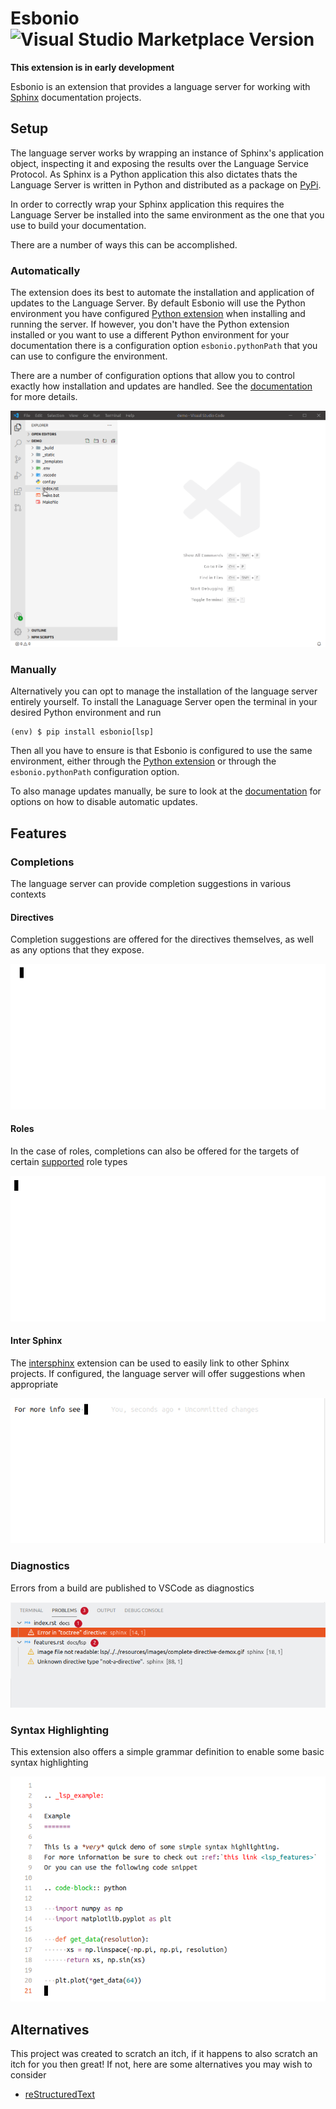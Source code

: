 # Esbonio ![Visual Studio Marketplace Version](https://img.shields.io/visual-studio-marketplace/v/swyddfa.esbonio?style=flat-square)

**This extension is in early development**

Esbonio is an extension that provides a language server for working with
[Sphinx](https://www.sphinx-doc.org/en/master/) documentation projects.

## Setup

The language server works by wrapping an instance of Sphinx's application object,
inspecting it and exposing the results over the Language Service Protocol. As Sphinx is
a Python application this also dictates thats the Language Server is written in Python
and distributed as a package on [PyPi](https://pypi.org/project/esbonio/).

In order to correctly wrap your Sphinx application this requires the Language Server be
installed into the same environment as the one that you use to build your
documentation.

There are a number of ways this can be accomplished.

### Automatically

The extension does its best to automate the installation and application of updates to the
Language Server. By default Esbonio will use the Python environment you have configured
[Python extension](https://marketplace.visualstudio.com/items?itemName=ms-python.python)
when installing and running the server. If however, you don't have the Python extension
installed or you want to use a different Python environment for your documentation there
is a configuration option `esbonio.pythonPath` that you can use to configure the
environment.

There are a number of configuration options that allow you to control exactly how
installation and updates are handled. See the
[documentation](https://swyddfa.github.io/esbonio/docs/lsp/editors/vscode.html#configuration)
for more details.

![Setup Demo](../resources/images/vscode-setup-demo.gif)

### Manually

Alternatively you can opt to manage the installation of the language server entirely
yourself. To install the Lanaguage Server open the terminal in your desired Python
environment and run

```
(env) $ pip install esbonio[lsp]
```

Then all you have to ensure is that Esbonio is configured to use the same environment,
either through the
[Python extension](https://marketplace.visualstudio.com/items?itemName=ms-python.python)
or through the `esbonio.pythonPath` configuration option.

To also manage updates manually, be sure to look at the
[documentation](https://swyddfa.github.io/esbonio/docs/lsp/editors/vscode.html#configuration)
for options on how to disable automatic updates.

## Features

### Completions

The language server can provide completion suggestions in various contexts
#### Directives

Completion suggestions are offered for the directives themselves, as well as any options
that they expose.

![Directive Completions](../resources/images/complete-directive-demo.gif)

#### Roles

In the case of roles, completions can also be offered for the targets of certain
[supported](https://swyddfa.github.io/esbonio/docs/lsp/features.html#roles) role types

![Role Completions](../resources/images/complete-role-demo.gif)

#### Inter Sphinx

The [intersphinx](https://www.sphinx-doc.org/en/master/usage/extensions/intersphinx.html)
extension can be used to easily link to other Sphinx projects. If configured, the language
server will offer suggestions when appropriate

![InterSphinx Completions](../resources/images/complete-intersphinx-demo.gif)

### Diagnostics

Errors from a build are published to VSCode as diagnostics

![Diagnostics](../resources/images/diagnostic-sphinx-errors-demo.png)

### Syntax Highlighting

This extension also offers a simple grammar definition to enable some basic
syntax highlighting

![Syntax Highlighting](../resources/images/syntax-highlighting-demo.png)

## Alternatives

This project was created to scratch an itch, if it happens to also scratch an itch
for you then great! If not, here are some alternatives you may wish to consider

- [reStructuredText](https://marketplace.visualstudio.com/items?itemName=lextudio.restructuredtext)
